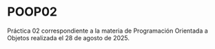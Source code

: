 # POOP02
Práctica 02 correspondiente a la materia de Programación Orientada a Objetos realizada el 28 de agosto de 2025.
